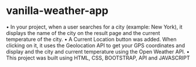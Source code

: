 # vanilla-weather-app
•	In your project, when a user searches for a city (example: New York), it displays the name of the city on the result page and the current temperature of the city.
•	A Current Location button was added. When clicking on it, it uses the Geolocation API to get your GPS coordinates and display and the city and current temperature using the Open Weather API.
•	This project was built using HTML, CSS, BOOTSTRAP, API and JAVASCRIPT
